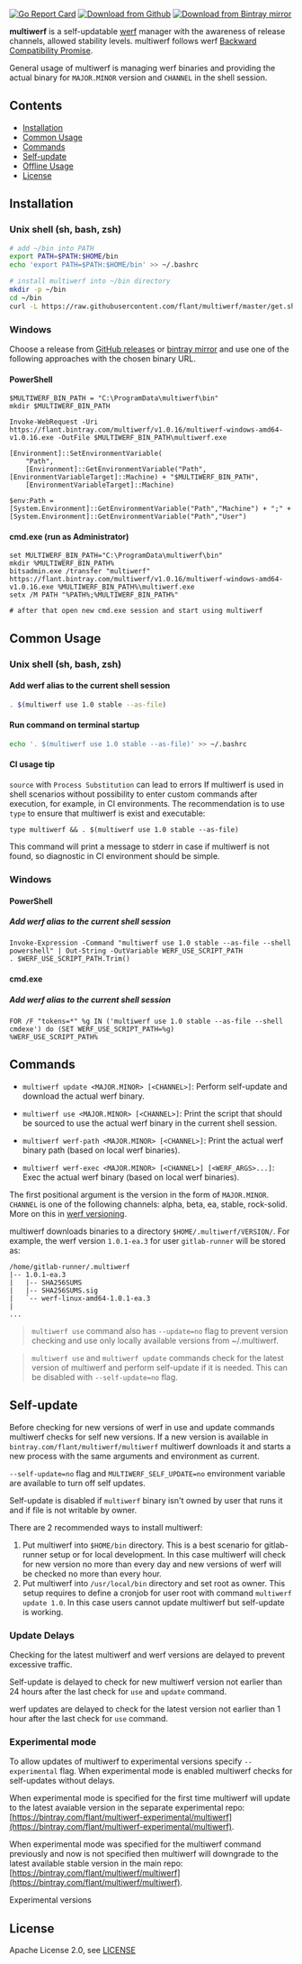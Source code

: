 [![Go Report Card](https://goreportcard.com/badge/github.com/flant/multiwerf)](https://goreportcard.com/report/github.com/flant/multiwerf)
[![Download from Github](https://img.shields.io/github/tag-date/flant/multiwerf.svg?logo=github&label=latest)](https://github.com/flant/multiwerf/releases/latest)
[![Download from Bintray mirror](https://api.bintray.com/packages/flant/multiwerf/multiwerf/images/download.svg)](https://bintray.com/flant/multiwerf/multiwerf/_latestVersion)

**multiwerf** is a self-updatable [werf](https://github.com/flant/werf) manager with the awareness of release channels, allowed stability levels. multiwerf follows werf [Backward Compatibility Promise](https://github.com/flant/werf#backward-compatibility-promise).

General usage of multiwerf is managing werf binaries and providing the actual binary for `MAJOR.MINOR` version and `CHANNEL` in the shell session.

## Contents

- [Installation](#installation)
- [Common Usage](#common-usage)
- [Commands](#commands)
- [Self-update](#self-update)
- [Offline Usage](#offline-usage)
- [License](#license)

## Installation

### Unix shell (sh, bash, zsh)

```bash
# add ~/bin into PATH
export PATH=$PATH:$HOME/bin
echo 'export PATH=$PATH:$HOME/bin' >> ~/.bashrc

# install multiwerf into ~/bin directory
mkdir -p ~/bin
cd ~/bin
curl -L https://raw.githubusercontent.com/flant/multiwerf/master/get.sh | bash
```

### Windows

Choose a release from [GitHub releases](https://github.com/flant/multiwerf/releases) or [bintray mirror](https://bintray.com/flant/multiwerf/multiwerf/_latestVersion) and use one of the following approaches with the chosen binary URL.  

#### PowerShell

```shell
$MULTIWERF_BIN_PATH = "C:\ProgramData\multiwerf\bin"
mkdir $MULTIWERF_BIN_PATH

Invoke-WebRequest -Uri https://flant.bintray.com/multiwerf/v1.0.16/multiwerf-windows-amd64-v1.0.16.exe -OutFile $MULTIWERF_BIN_PATH\multiwerf.exe

[Environment]::SetEnvironmentVariable(
    "Path",
    [Environment]::GetEnvironmentVariable("Path", [EnvironmentVariableTarget]::Machine) + "$MULTIWERF_BIN_PATH",
    [EnvironmentVariableTarget]::Machine)

$env:Path = [System.Environment]::GetEnvironmentVariable("Path","Machine") + ";" + [System.Environment]::GetEnvironmentVariable("Path","User")
```

#### cmd.exe (run as Administrator)

```shell
set MULTIWERF_BIN_PATH="C:\ProgramData\multiwerf\bin"
mkdir %MULTIWERF_BIN_PATH%
bitsadmin.exe /transfer "multiwerf" https://flant.bintray.com/multiwerf/v1.0.16/multiwerf-windows-amd64-v1.0.16.exe %MULTIWERF_BIN_PATH%\multiwerf.exe
setx /M PATH "%PATH%;%MULTIWERF_BIN_PATH%"

# after that open new cmd.exe session and start using multiwerf
```

## Common Usage

### Unix shell (sh, bash, zsh)

#### Add werf alias to the current shell session

```bash
. $(multiwerf use 1.0 stable --as-file)
```

#### Run command on terminal startup

```bash
echo '. $(multiwerf use 1.0 stable --as-file)' >> ~/.bashrc
```

#### CI usage tip

`source` with `Process Substitution` can lead to errors If multiwerf is used in shell scenarios without possibility to enter custom commands after execution, for example, in CI environments. The recommendation is to use `type` to ensure that multiwerf
is exist and executable:

```shell
type multiwerf && . $(multiwerf use 1.0 stable --as-file)
```

This command will print a message to stderr in case if multiwerf is not found, so diagnostic in CI environment should be simple. 

### Windows

#### PowerShell

##### Add werf alias to the current shell session

```shell
Invoke-Expression -Command "multiwerf use 1.0 stable --as-file --shell powershell" | Out-String -OutVariable WERF_USE_SCRIPT_PATH
. $WERF_USE_SCRIPT_PATH.Trim()
```

#### cmd.exe

##### Add werf alias to the current shell session

```shell
FOR /F "tokens=*" %g IN ('multiwerf use 1.0 stable --as-file --shell cmdexe') do (SET WERF_USE_SCRIPT_PATH=%g)
%WERF_USE_SCRIPT_PATH%
```

## Commands

- `multiwerf update <MAJOR.MINOR> [<CHANNEL>]`: Perform self-update and download the actual werf binary.

- `multiwerf use <MAJOR.MINOR> [<CHANNEL>]`: Print the script that should be sourced to use the actual werf binary in the current shell session.

- `multiwerf werf-path <MAJOR.MINOR> [<CHANNEL>]`: Print the actual werf binary path (based on local werf binaries).

- `multiwerf werf-exec <MAJOR.MINOR> [<CHANNEL>] [<WERF_ARGS>...]`: Exec the actual werf binary (based on local werf binaries).

The first positional argument is the version in the form of `MAJOR.MINOR`. `CHANNEL` is one of the following channels: alpha, beta, ea, stable, rock-solid. More on this in [werf versioning](#werf-versioning).

multiwerf downloads binaries to a directory `$HOME/.multiwerf/VERSION/`. For example, the werf version `1.0.1-ea.3` for user `gitlab-runner` will be stored as:

```
/home/gitlab-runner/.multiwerf
|-- 1.0.1-ea.3
|   |-- SHA256SUMS
|   |-- SHA256SUMS.sig
|   `-- werf-linux-amd64-1.0.1-ea.3
|
...
```

> `multiwerf use` command also has `--update=no` flag to prevent version checking and use only locally available versions from ~/.multiwerf.

> `multiwerf use` and `multiwerf update` commands check for the latest version of multiwerf and perform self-update if it is needed. This can be disabled with `--self-update=no` flag. 

## Self-update

Before checking for new versions of werf in use and update commands multiwerf checks for self new versions. If a new version is available in `bintray.com/flant/multiwerf/multiwerf` multiwerf downloads it and starts a new process with the same arguments and environment as current.

`--self-update=no` flag and `MULTIWERF_SELF_UPDATE=no` environment variable are available to turn off self updates.

Self-update is disabled if `multiwerf` binary isn't owned by user that runs it and if file is not writable by owner.

There are 2 recommended ways to install multiwerf:

1. Put multiwerf into `$HOME/bin` directory. This is a best scenario for gitlab-runner setup or for local development. In this case multiwerf will check for new version no more than every day and new versions of werf will be checked no more than every hour.
2. Put multiwerf into `/usr/local/bin` directory and set root as owner. This setup requires to define a cronjob for user root with command `multiwerf update 1.0`. In this case users cannot update multiwerf but self-update is working.

### Update Delays

Checking for the latest multiwerf and werf versions are delayed to prevent excessive traffic.

Self-update is delayed to check for new multiwerf version not earlier than 24 hours after the last check for `use` and `update` command.

werf updates are delayed to check for the latest version not earlier than 1 hour after the last check for `use` command. 

### Experimental mode

To allow updates of multiwerf to experimental versions specify `--experimental` flag. When experimental mode is enabled multiwerf checks for self-updates without delays.

When experimental mode is specified for the first time multiwerf will update to the latest avaiable version in the separate experimental repo: [https://bintray.com/flant/multiwerf-experimental/multiwerf](https://bintray.com/flant/multiwerf-experimental/multiwerf).

When experimental mode was specified for the multiwerf command previously and now is not specified then multiwerf will downgrade to the latest available stable version in the main repo: [https://bintray.com/flant/multiwerf/multiwerf](https://bintray.com/flant/multiwerf/multiwerf).

Experimental versions

## License

Apache License 2.0, see [LICENSE](LICENSE)
